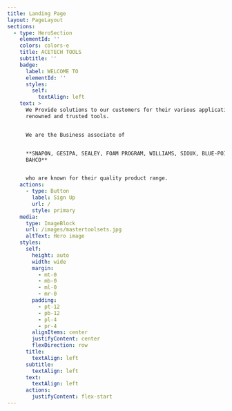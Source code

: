 ```yaml
---
title: Landing Page
layout: PageLayout
sections:
  - type: HeroSection
    elementId: ''
    colors: colors-e
    title: ACETECH TOOLS
    subtitle: ''
    badge:
      label: WELCOME TO
      elementId: ''
      styles:
        self:
          textAlign: left
    text: >
      We Provide solutions to our customers for their various applications with
      renowned and trusted tools.


      We are the Business associate of 


      **SNAPON, GESIPA, SEALEY, FOAM PROGRAM, WILLIAMS, SIOUX, BLUE-POINT,
      BAHCO**


      who are known for their quality product range.
    actions:
      - type: Button
        label: Sign Up
        url: /
        style: primary
    media:
      type: ImageBlock
      url: /images/mastertoolsets.jpg
      altText: Hero image
    styles:
      self:
        height: auto
        width: wide
        margin:
          - mt-0
          - mb-0
          - ml-0
          - mr-0
        padding:
          - pt-12
          - pb-12
          - pl-4
          - pr-4
        alignItems: center
        justifyContent: center
        flexDirection: row
      title:
        textAlign: left
      subtitle:
        textAlign: left
      text:
        textAlign: left
      actions:
        justifyContent: flex-start
---
```

